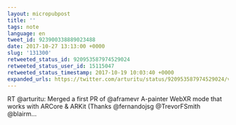 ```yaml
---
layout: micropubpost
title: ''
tags: note
language: en
tweet_id: 923900338889023488
date: 2017-10-27 13:13:00 +0000
slug: '131300'
retweeted_status_id: 920953587974529024
retweeted_status_user_id: 15115047
retweeted_status_timestamp: 2017-10-19 10:03:40 +0000
expanded_urls: https://twitter.com/arturitu/status/920953587974529024/video/1
---
```

RT @arturitu: Merged a first PR of @aframevr A-painter WebXR mode that works with ARCore &amp; ARKit (Thanks @fernandojsg @TrevorFSmith @blairm…
